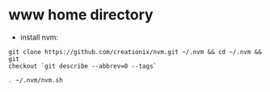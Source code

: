www home directory
========================

- install nvm:
```
git clone https://github.com/creationix/nvm.git ~/.nvm && cd ~/.nvm && git
checkout `git describe --abbrev=0 --tags`

. ~/.nvm/nvm.sh
```


